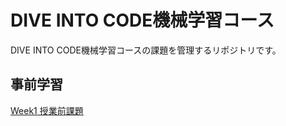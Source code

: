 # DIVE INTO CODE機械学習コース
DIVE INTO CODE機械学習コースの課題を管理するリポジトリです。

## 事前学習
[Week1 授業前課題](https://github.com/YoheiOgawa-19/diveintocode-ml/blob/master/Week1/Week1_%20授業前課題.ipynb)
